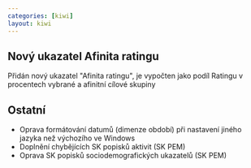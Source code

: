 ```yaml
---
categories: [kiwi]
layout: kiwi
---
```


## Nový ukazatel Afinita ratingu
Přidán nový ukazatel "Afinita ratingu", je vypočten jako podíl Ratingu v procentech vybrané a afinitní cílové skupiny

## Ostatní
<ul>
<li>Oprava formátování datumů (dimenze období) při nastavení jiného jazyka než výchozího ve Windows</li>
<li>Doplnění chybějících SK popisků aktivit (SK PEM)</li>
<li>Oprava SK popisků sociodemografických ukazatelů (SK PEM)</li>
</ul>
